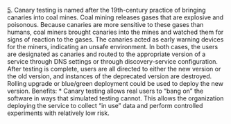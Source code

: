 [5](ch05.xhtml#ch05fn5). Canary testing is named after the 19th-century practice of bringing canaries into coal mines. Coal mining releases gases that are explosive and poisonous. Because canaries are more sensitive to these gases than humans, coal miners brought canaries into the mines and watched them for signs of reaction to the gases. The canaries acted as early warning devices for the miners, indicating an unsafe environment. In both cases, the users are designated as canaries and routed to the appropriate version of a service through DNS settings or through discovery-service configuration. After testing is complete, users are all directed to either the new version or the old version, and instances of the deprecated version are destroyed. Rolling upgrade or blue/green deployment could be used to deploy the new version. Benefits: *  Canary testing allows real users to “bang on” the software in ways that simulated testing cannot. This allows the organization deploying the service to collect “in use” data and perform controlled experiments with relatively low risk.